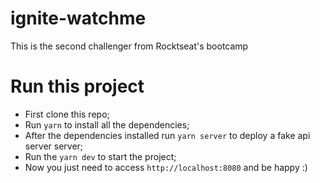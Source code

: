 # ignite-watchme
This is the second challenger from Rocktseat's bootcamp

# Run this project
* First clone this repo;
* Run ```yarn``` to install all the dependencies;
* After the dependencies installed run ```yarn server``` to deploy a fake api server server;  
* Run the ``` yarn dev ``` to start the project;
* Now you just need to access ```http://localhost:8080``` and be happy :) 
